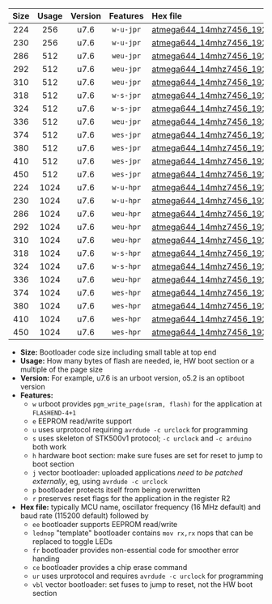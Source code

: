 |Size|Usage|Version|Features|Hex file|
|:-:|:-:|:-:|:-:|:--|
|224|256|u7.6|`w-u-jpr`|[atmega644_14mhz7456_19200bps_ur_vbl.hex](https://raw.githubusercontent.com/stefanrueger/urboot/main/bootloaders/atmega644/fcpu_14mhz7456/19200_bps/atmega644_14mhz7456_19200bps_ur_vbl.hex)|
|230|256|u7.6|`w-u-jpr`|[atmega644_14mhz7456_19200bps_lednop_ur_vbl.hex](https://raw.githubusercontent.com/stefanrueger/urboot/main/bootloaders/atmega644/fcpu_14mhz7456/19200_bps/atmega644_14mhz7456_19200bps_lednop_ur_vbl.hex)|
|286|512|u7.6|`weu-jpr`|[atmega644_14mhz7456_19200bps_ee_ur_vbl.hex](https://raw.githubusercontent.com/stefanrueger/urboot/main/bootloaders/atmega644/fcpu_14mhz7456/19200_bps/atmega644_14mhz7456_19200bps_ee_ur_vbl.hex)|
|292|512|u7.6|`weu-jpr`|[atmega644_14mhz7456_19200bps_ee_lednop_ur_vbl.hex](https://raw.githubusercontent.com/stefanrueger/urboot/main/bootloaders/atmega644/fcpu_14mhz7456/19200_bps/atmega644_14mhz7456_19200bps_ee_lednop_ur_vbl.hex)|
|310|512|u7.6|`weu-jpr`|[atmega644_14mhz7456_19200bps_ee_lednop_fr_ur_vbl.hex](https://raw.githubusercontent.com/stefanrueger/urboot/main/bootloaders/atmega644/fcpu_14mhz7456/19200_bps/atmega644_14mhz7456_19200bps_ee_lednop_fr_ur_vbl.hex)|
|318|512|u7.6|`w-s-jpr`|[atmega644_14mhz7456_19200bps_vbl.hex](https://raw.githubusercontent.com/stefanrueger/urboot/main/bootloaders/atmega644/fcpu_14mhz7456/19200_bps/atmega644_14mhz7456_19200bps_vbl.hex)|
|324|512|u7.6|`w-s-jpr`|[atmega644_14mhz7456_19200bps_lednop_vbl.hex](https://raw.githubusercontent.com/stefanrueger/urboot/main/bootloaders/atmega644/fcpu_14mhz7456/19200_bps/atmega644_14mhz7456_19200bps_lednop_vbl.hex)|
|336|512|u7.6|`weu-jpr`|[atmega644_14mhz7456_19200bps_ee_lednop_fr_ce_ur_vbl.hex](https://raw.githubusercontent.com/stefanrueger/urboot/main/bootloaders/atmega644/fcpu_14mhz7456/19200_bps/atmega644_14mhz7456_19200bps_ee_lednop_fr_ce_ur_vbl.hex)|
|374|512|u7.6|`wes-jpr`|[atmega644_14mhz7456_19200bps_ee_vbl.hex](https://raw.githubusercontent.com/stefanrueger/urboot/main/bootloaders/atmega644/fcpu_14mhz7456/19200_bps/atmega644_14mhz7456_19200bps_ee_vbl.hex)|
|380|512|u7.6|`wes-jpr`|[atmega644_14mhz7456_19200bps_ee_lednop_vbl.hex](https://raw.githubusercontent.com/stefanrueger/urboot/main/bootloaders/atmega644/fcpu_14mhz7456/19200_bps/atmega644_14mhz7456_19200bps_ee_lednop_vbl.hex)|
|410|512|u7.6|`wes-jpr`|[atmega644_14mhz7456_19200bps_ee_lednop_fr_vbl.hex](https://raw.githubusercontent.com/stefanrueger/urboot/main/bootloaders/atmega644/fcpu_14mhz7456/19200_bps/atmega644_14mhz7456_19200bps_ee_lednop_fr_vbl.hex)|
|450|512|u7.6|`wes-jpr`|[atmega644_14mhz7456_19200bps_ee_lednop_fr_ce_vbl.hex](https://raw.githubusercontent.com/stefanrueger/urboot/main/bootloaders/atmega644/fcpu_14mhz7456/19200_bps/atmega644_14mhz7456_19200bps_ee_lednop_fr_ce_vbl.hex)|
|224|1024|u7.6|`w-u-hpr`|[atmega644_14mhz7456_19200bps_ur.hex](https://raw.githubusercontent.com/stefanrueger/urboot/main/bootloaders/atmega644/fcpu_14mhz7456/19200_bps/atmega644_14mhz7456_19200bps_ur.hex)|
|230|1024|u7.6|`w-u-hpr`|[atmega644_14mhz7456_19200bps_lednop_ur.hex](https://raw.githubusercontent.com/stefanrueger/urboot/main/bootloaders/atmega644/fcpu_14mhz7456/19200_bps/atmega644_14mhz7456_19200bps_lednop_ur.hex)|
|286|1024|u7.6|`weu-hpr`|[atmega644_14mhz7456_19200bps_ee_ur.hex](https://raw.githubusercontent.com/stefanrueger/urboot/main/bootloaders/atmega644/fcpu_14mhz7456/19200_bps/atmega644_14mhz7456_19200bps_ee_ur.hex)|
|292|1024|u7.6|`weu-hpr`|[atmega644_14mhz7456_19200bps_ee_lednop_ur.hex](https://raw.githubusercontent.com/stefanrueger/urboot/main/bootloaders/atmega644/fcpu_14mhz7456/19200_bps/atmega644_14mhz7456_19200bps_ee_lednop_ur.hex)|
|310|1024|u7.6|`weu-hpr`|[atmega644_14mhz7456_19200bps_ee_lednop_fr_ur.hex](https://raw.githubusercontent.com/stefanrueger/urboot/main/bootloaders/atmega644/fcpu_14mhz7456/19200_bps/atmega644_14mhz7456_19200bps_ee_lednop_fr_ur.hex)|
|318|1024|u7.6|`w-s-hpr`|[atmega644_14mhz7456_19200bps.hex](https://raw.githubusercontent.com/stefanrueger/urboot/main/bootloaders/atmega644/fcpu_14mhz7456/19200_bps/atmega644_14mhz7456_19200bps.hex)|
|324|1024|u7.6|`w-s-hpr`|[atmega644_14mhz7456_19200bps_lednop.hex](https://raw.githubusercontent.com/stefanrueger/urboot/main/bootloaders/atmega644/fcpu_14mhz7456/19200_bps/atmega644_14mhz7456_19200bps_lednop.hex)|
|336|1024|u7.6|`weu-hpr`|[atmega644_14mhz7456_19200bps_ee_lednop_fr_ce_ur.hex](https://raw.githubusercontent.com/stefanrueger/urboot/main/bootloaders/atmega644/fcpu_14mhz7456/19200_bps/atmega644_14mhz7456_19200bps_ee_lednop_fr_ce_ur.hex)|
|374|1024|u7.6|`wes-hpr`|[atmega644_14mhz7456_19200bps_ee.hex](https://raw.githubusercontent.com/stefanrueger/urboot/main/bootloaders/atmega644/fcpu_14mhz7456/19200_bps/atmega644_14mhz7456_19200bps_ee.hex)|
|380|1024|u7.6|`wes-hpr`|[atmega644_14mhz7456_19200bps_ee_lednop.hex](https://raw.githubusercontent.com/stefanrueger/urboot/main/bootloaders/atmega644/fcpu_14mhz7456/19200_bps/atmega644_14mhz7456_19200bps_ee_lednop.hex)|
|410|1024|u7.6|`wes-hpr`|[atmega644_14mhz7456_19200bps_ee_lednop_fr.hex](https://raw.githubusercontent.com/stefanrueger/urboot/main/bootloaders/atmega644/fcpu_14mhz7456/19200_bps/atmega644_14mhz7456_19200bps_ee_lednop_fr.hex)|
|450|1024|u7.6|`wes-hpr`|[atmega644_14mhz7456_19200bps_ee_lednop_fr_ce.hex](https://raw.githubusercontent.com/stefanrueger/urboot/main/bootloaders/atmega644/fcpu_14mhz7456/19200_bps/atmega644_14mhz7456_19200bps_ee_lednop_fr_ce.hex)|

- **Size:** Bootloader code size including small table at top end
- **Usage:** How many bytes of flash are needed, ie, HW boot section or a multiple of the page size
- **Version:** For example, u7.6 is an urboot version, o5.2 is an optiboot version
- **Features:**
  + `w` urboot provides `pgm_write_page(sram, flash)` for the application at `FLASHEND-4+1`
  + `e` EEPROM read/write support
  + `u` uses urprotocol requiring `avrdude -c urclock` for programming
  + `s` uses skeleton of STK500v1 protocol; `-c urclock` and `-c arduino` both work
  + `h` hardware boot section: make sure fuses are set for reset to jump to boot section
  + `j` vector bootloader: uploaded applications *need to be patched externally*, eg, using `avrdude -c urclock`
  + `p` bootloader protects itself from being overwritten
  + `r` preserves reset flags for the application in the register R2
- **Hex file:** typically MCU name, oscillator frequency (16 MHz default) and baud rate (115200 default) followed by
  + `ee` bootloader supports EEPROM read/write
  + `lednop` "template" bootloader contains `mov rx,rx` nops that can be replaced to toggle LEDs
  + `fr` bootloader provides non-essential code for smoother error handing
  + `ce` bootloader provides a chip erase command
  + `ur` uses urprotocol and requires `avrdude -c urclock` for programming
  + `vbl` vector bootloader: set fuses to jump to reset, not the HW boot section
